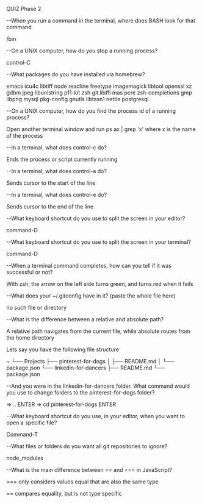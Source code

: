   QUIZ Phase 2

  --When you run a command in the terminal, where does BASH look for that command

  /bin

  --On a UNIX computer, how do you stop a running process?

  control-C

  --What packages do you have installed via homebrew?

  emacs		icu4c		libtiff		node		readline
  freetype	imagemagick	libtool		openssl		xz
  gdbm		jpeg		libunistring	p11-kit		zsh
  git		libffi		mas		pcre		zsh-completions
  gmp		libpng		mysql		pkg-config
  gnutls		libtasn1	nettle		postgresql

  --On a UNIX computer, how do you find the process id of a running process?

  Open another terminal window and run ps ax  | grep 'x' where x is the name of the process

  --In a terminal, what does control-c do?

  Ends the process or script currently running

  --In a terminal, what does control-a do?

  Sends cursor to the start of the line

  --In a terminal, what does control-e do?

  Sends cursor to the end of the line

  --What keyboard shortcut do you use to split the screen in your editor?

  command-D

  --What keyboard shortcut do you use to split the screen in your terminal?

  command-D

  --When a terminal command completes, how can you tell if it was successful or not?

  With zsh, the arrow on the left side turns green, and turns red when it fails

  --What does your ~/.gitconfig have in it? (paste the whole file here)

  no such file or directory

  --What is the difference between a relative and absolute path?

  A relative path navigates from the current file, while absolute routes from the home directory

  Lets say you have the following file structure

  ~
  └── Projects
      ├── pinterest-for-dogs
      │   ├── README.md
      │   └── package.json
      └── linkedin-for-dancers
          ├── README.md
          └── package.json

  --And you were in the linkedin-for-dancers folder. What command would you use to change folders to the pinterest-for-dogs folder?

  => .. ENTER => cd pinterest-for-dogs ENTER

  --What keyboard shortcut do you use, in your editor, when you want to open a specific file?

  Command-T

  --What files or folders do you want all git repositories to ignore?

  node_modules

  --What is the main difference between == and === in JavaScript?

  ===  only considers values equal that are also the same type

  == compares equality, but is not type specific

